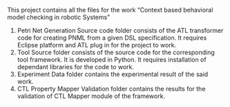 This project contains all the files for the work “Context based behavioral model checking in robotic Systems”

1.	Petri Net Generation Source code folder consists of the ATL transformer code for creating PNML from a given DSL specification. It requires Eclipse platform and ATL plug in for the project to work.
2.	Tool Source folder consists of the source code for the corresponding tool framework. It is developed in Python. It requires installation of dependant libraries for the code to work.
3.	Experiment Data folder contains the experimental result of the said work.
4.	CTL Property Mapper Validation folder contains the results for the validation of CTL Mapper module of the framework.
